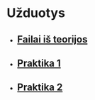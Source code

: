 # Užduotys
- ## [Failai iš teorijos](mano-repo/tree/main/Is_teorijos)
- ## [Praktika 1](mano-repo/Praktika1)
- ## [Praktika 2](mano-repo/Praktika2)
